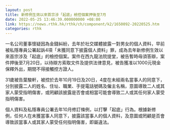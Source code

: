 ```yaml
---
layout: post
title: 新修例生效以來首宗涉「起底」檢控個案押後至7月
date: 2022-05-25 13:46:39.000000000 +08:00
link: https://news.rthk.hk/rthk/ch/component/k2/1650092-20220525.htm
categories: rthk
---
```


一名公司董事懷疑因為金錢糾紛，去年於社交媒體披露一對男女的個人資料，早前被私隱專員公署起訴4項「未獲同意下披露個人資料」罪，成為去年新修例生效以來首宗涉及「起底」的檢控個案。案件在西九龍法院提堂，被告暫時毋須答辯，案件押後至7月20日，以待辯方索取文件及提供法律意見，被告獲准以1000元現金保釋外出，期間不得接觸控方證人。

31歲被告葉駿軒，被控於去年10月19日及20日，4度在未經兩名當事人的同意下，分別披露二人的姓名、住址、職業、手提電話號碼及僱主名稱，意圖導致二人或其家人蒙受指明傷害，或罔顧該披露是否會或相當可能會導致二人或其任何家人蒙受指明傷害。

個人資料及私隱專員公署去年10月修訂條例，以打擊「起底」行為。根據新修例，任何人在未獲當事人同意下，披露該當事人的個人資料，及意圖或罔顧是否會導致該當事人或其家人蒙受任何指明傷害，即屬違法。

